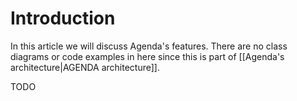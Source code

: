 # Introduction
In this article we will discuss Agenda's features.
There are no class diagrams or code examples in here since this is part of [[Agenda's architecture|AGENDA architecture]].

TODO
